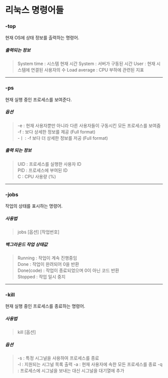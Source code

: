 # 리눅스 명령어들

### -top
현재 OS에 상태 정보를 출력하는 명령어.  

##### 출력되는 정보
> System time : 시스템 현재 시간
> System : 서버가 구동된 시간
> User : 현재 시스템에 연결된 사용자의 수
> Load average : CPU 부하에 관련된 지표

---

### -ps
현재 실행 중인 프로세스를 보여준다.

##### 옵션
> -e : 현재 사용자뿐만 아니라 다른 사용자들이 구동시킨 모든 프로세스를 보여줌  
> -f : 보다 상세한 정보를 제공 (Full format)  
> -ㅣ : -f 보다 더 상세한 정보를 저공 (Full format)

##### 출력 되는 정보
> UID : 프로세스를 실행한 사용자 ID  
> PID : 프로세스에 부여된 ID  
> C : CPU 사용량 (%)

---

### -jobs
작업의 상태를 표시하는 명령어.

##### 사용법
> jobs [옵션] [작업번호]

##### 백그라운드 작업 상태값
> Running : 작업이 계속 진행중임  
> Done : 작업이 완려되어 0을 반환  
> Done(code) : 작업이 종료되었으며 0이 아닌 코드 반환  
> Stopped : 작업 일시 중지

---

### -kill
현재 실행 중인 프로세스를 종료하는 명령어.

##### 사용법
> kill [옵션] <PID>

##### 옵션
> -s : 특정 시그널을 사용하여 프로세스를 종료  
> -l : 지원되는 시그널 목록 출력 
> -a : 현재 사용자에 속한 모든 프로세스를 종료
> -q : 프로세스에 시그널을 보내는 대신 시그널을 대기열에 추가
